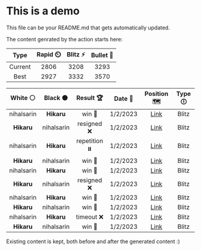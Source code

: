 # This is a demo

This file can be your README.md that gets automatically updated.

The content genrated by the action starts here:

<!--START_SECTION:chessStats-->
<!-- Automatically generated with https://github.com/Balastrong/chess-stats-action -->

| Type | Rapid ⏲️ | Blitz ⚡ | Bullet 🔫 |
|:---:|:---:|:---:|:---:|
| Current | 2806 | 3208 | 3293 |
| Best | 2927 | 3332 | 3570 |

| White ⚪ | Black ⚫ | Result 🏆 | Date 📅 | Position 🗺️ | Type 🕕 |
|:---:|:---:|:---:|:---:|:---:|:---:|
| nihalsarin | **Hikaru** | win 🥇 | 1/2/2023 | <a href="http://www.ee.unb.ca/cgi-bin/tervo/fen.pl?select=6k1/4bp1p/p3p1p1/4P3/Pqr1BP2/7P/6P1/Q3R1K1 w - -">Link</a> | Blitz |
| **Hikaru** | nihalsarin | resigned ❌ | 1/2/2023 | <a href="http://www.ee.unb.ca/cgi-bin/tervo/fen.pl?select=8/8/1k6/p2p1p2/pb1P1P1p/B6P/1PK5/8 w - -">Link</a> | Blitz |
| nihalsarin | **Hikaru** | repetition ⏸️ | 1/2/2023 | <a href="http://www.ee.unb.ca/cgi-bin/tervo/fen.pl?select=n7/r5p1/4Np1p/P2p2k1/3Pp2N/P3P1PP/5P2/6K1 b - -">Link</a> | Blitz |
| **Hikaru** | nihalsarin | win 🥇 | 1/2/2023 | <a href="http://www.ee.unb.ca/cgi-bin/tervo/fen.pl?select=3r1bk1/r1p2pp1/3P3p/npP1p3/8/1N4PP/1B3PB1/R1R3K1 b - -">Link</a> | Blitz |
| nihalsarin | **Hikaru** | win 🥇 | 1/2/2023 | <a href="http://www.ee.unb.ca/cgi-bin/tervo/fen.pl?select=1rb1nrk1/7p/2p1ppp1/p2p4/3PP3/Pq1B2P1/1PQ1RPP1/R5K1 w - -">Link</a> | Blitz |
| **Hikaru** | nihalsarin | resigned ❌ | 1/2/2023 | <a href="http://www.ee.unb.ca/cgi-bin/tervo/fen.pl?select=8/5p2/r3p3/2P1p1p1/3kP1N1/1B3P2/2K3n1/8 w - -">Link</a> | Blitz |
| nihalsarin | **Hikaru** | win 🥇 | 1/2/2023 | <a href="http://www.ee.unb.ca/cgi-bin/tervo/fen.pl?select=3r2k1/q4pp1/N3p2p/3r4/pQ6/1b5P/1Rn2PP1/R4BK1 w - -">Link</a> | Blitz |
| **Hikaru** | nihalsarin | win 🥇 | 1/2/2023 | <a href="http://www.ee.unb.ca/cgi-bin/tervo/fen.pl?select=8/8/8/1R6/6k1/3B4/8/3K4 b - -">Link</a> | Blitz |
| nihalsarin | **Hikaru** | timeout ❌ | 1/2/2023 | <a href="http://www.ee.unb.ca/cgi-bin/tervo/fen.pl?select=4b3/p1p1P1k1/6pp/1p2bP2/PP6/7P/5K2/8 b - -">Link</a> | Blitz |
| **Hikaru** | nihalsarin | win 🥇 | 1/2/2023 | <a href="http://www.ee.unb.ca/cgi-bin/tervo/fen.pl?select=r3k2r/pp3pp1/1bpp4/4p2p/qP2PPn1/P1QP3P/1N2N1P1/R1B2R1K b kq -">Link</a> | Blitz |

<!--END_SECTION:chessStats-->

Existing content is kept, both before and after the generated content :)
